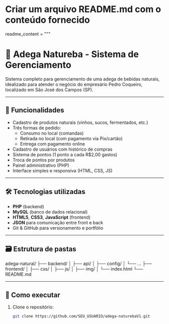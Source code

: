 # Criar um arquivo README.md com o conteúdo fornecido

readme_content = """
# 🍷 Adega Natureba - Sistema de Gerenciamento

Sistema completo para gerenciamento de uma adega de bebidas naturais, idealizado para atender o negócio do empresário Pedro Coqueiro, localizado em São José dos Campos (SP).

---

## 🔧 Funcionalidades

- Cadastro de produtos naturais (vinhos, sucos, fermentados, etc.)
- Três formas de pedido:
  - Consumo no local (comandas)
  - Retirada no local (com pagamento via Pix/cartão)
  - Entrega com pagamento online
- Cadastro de usuários com histórico de compras
- Sistema de pontos (1 ponto a cada R$2,00 gastos)
- Troca de pontos por produtos
- Painel administrativo (PHP)
- Interface simples e responsiva (HTML, CSS, JS)

---

## 🛠️ Tecnologias utilizadas

- **PHP** (backend)
- **MySQL** (banco de dados relacional)
- **HTML5**, **CSS3**, **JavaScript** (frontend)
- **JSON** para comunicação entre front e back
- Git & GitHub para versionamento e portfólio

---

## 🗃️ Estrutura de pastas

adega-natural/
├── backend/
│ ├── api/
│ ├── config/
│ └── ...
├── frontend/
│ ├── css/
│ ├── js/
│ ├── img/
│ └── index.html
└── README.md


---

## 🚀 Como executar

1. Clone o repositório:
   ```bash
   git clone https://github.com/SEU_USUARIO/adega-naturebaV1.git
